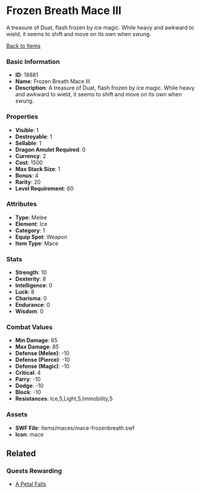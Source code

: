 # Frozen Breath Mace III

A treasure of Duat, flash frozen by ice magic. While heavy and awkward to wield, it seems to shift and move on its own when swung.

[Back to Items](../items.md)

### Basic Information

- **ID**: 18881
- **Name**: Frozen Breath Mace III
- **Description**: A treasure of Duat, flash frozen by ice magic. While heavy and awkward to wield, it seems to shift and move on its own when swung.

### Properties

- **Visible**: 1
- **Destroyable**: 1
- **Sellable**: 1
- **Dragon Amulet Required**: 0
- **Currency**: 2
- **Cost**: 1500
- **Max Stack Size**: 1
- **Bonus**: 4
- **Rarity**: 20
- **Level Requirement**: 60

### Attributes

- **Type**: Melee
- **Element**: Ice
- **Category**: 1
- **Equip Spot**: Weapon
- **Item Type**: Mace

### Stats

- **Strength**: 10
- **Dexterity**: 8
- **Intelligence**: 0
- **Luck**: 8
- **Charisma**: 0
- **Endurance**: 0
- **Wisdom**: 0

### Combat Values

- **Min Damage**: 65
- **Max Damage**: 85
- **Defense (Melee)**: -10
- **Defense (Pierce)**: -10
- **Defense (Magic)**: -10
- **Critical**: 4
- **Parry**: -10
- **Dodge**: -10
- **Block**: -10
- **Resistances**: Ice,5,Light,5,Immobility,5

### Assets

- **SWF File**: items/maces/mace-frozenbreath.swf
- **Icon**: mace

## Related

### Quests Rewarding

- [A Petal Falls](../quests/1627-a-petal-falls.md)


